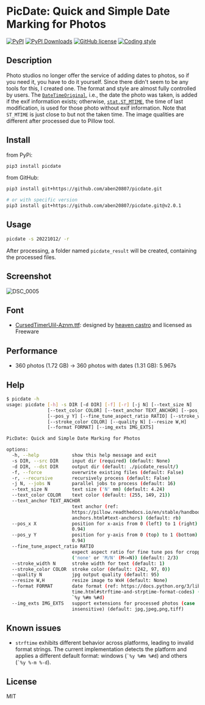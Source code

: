 # PicDate: Quick and Simple Date Marking for Photos

[![PyPI](https://img.shields.io/pypi/v/picdate?color=blue&style=flat&logo=pypi)](https://pypi.org/project/picdate/) [![PyPI Downloads](https://static.pepy.tech/badge/picdate)](https://pepy.tech/projects/picdate) [![GitHub license](https://img.shields.io/github/license/aben20807/picdate?color=blue)](LICENSE) [![Coding style](https://img.shields.io/badge/code%20style-black-1183C3.svg)](https://github.com/psf/black)

## Description

Photo studios no longer offer the service of adding dates to photos, so if you need it, you have to do it yourself. Since there didn't seem to be any tools for this, I created one. The format and style are almost fully controlled by users. The [`DateTimeOriginal`](https://web.archive.org/web/20240329145302/https://www.awaresystems.be/imaging/tiff/tifftags/privateifd/exif/datetimeoriginal.html), i.e., the date the photo was taken, is added if the exif information exists; otherwise, [`stat.ST_MTIME`](https://docs.python.org/3/library/stat.html#stat.ST_MTIME), the time of last modification, is used for those photo without exif information. Note that `ST_MTIME` is just close to but not the taken time. The image qualities are different after processed due to Pillow tool.

## Install

from PyPi:

```bash
pip3 install picdate
```

from GitHub:

```bash
pip3 install git+https://github.com/aben20807/picdate.git
```

```bash
# or with specific version
pip3 install git+https://github.com/aben20807/picdate.git@v2.0.1
```

## Usage

```bash
picdate -s 20221012/ -r
```

After processing, a folder named `picdate_result` will be created, containing the processed files.

## Screenshot

![DSC_0005](https://user-images.githubusercontent.com/14831545/207787756-1e98292a-2e5a-4fdb-9db4-1dbe9aad7227.JPG)

## Font

+ [CursedTimerUlil-Aznm.ttf](https://www.fontspace.com/cursed-timer-ulil-font-f29411): designed by [heaven castro](https://www.fontspace.com/heaven-castro) and licensed as Freeware

## Performance

+ 360 photos (1.72 GB) -> 360 photos with dates (1.31 GB): 5.967s

## Help

```bash
$ picdate -h
usage: picdate [-h] -s DIR [-d DIR] [-f] [-r] [-j N] [--text_size N]
               [--text_color COLOR] [--text_anchor TEXT_ANCHOR] [--pos_x X]
               [--pos_y Y] [--fine_tune_aspect_ratio RATIO] [--stroke_width N]
               [--stroke_color COLOR] [--quality N] [--resize W,H]
               [--format FORMAT] [--img_exts IMG_EXTS]

PicDate: Quick and Simple Date Marking for Photos

options:
  -h, --help            show this help message and exit
  -s DIR, --src DIR     input dir (required) (default: None)
  -d DIR, --dst DIR     output dir (default: ./picdate_result/)
  -f, --force           overwrite existing files (default: False)
  -r, --recursive       recursively process (default: False)
  -j N, --jobs N        parallel jobs to process (default: 16)
  --text_size N         text size ('N' mm) (default: 4.24)
  --text_color COLOR    text color (default: (255, 149, 21))
  --text_anchor TEXT_ANCHOR
                        text anchor (ref:
                        https://pillow.readthedocs.io/en/stable/handbook/text-
                        anchors.html#text-anchors) (default: rb)
  --pos_x X             position for x-axis from 0 (left) to 1 (right) (default:
                        0.94)
  --pos_y Y             position for y-axis from 0 (top) to 1 (bottom) (default:
                        0.94)
  --fine_tune_aspect_ratio RATIO
                        expect aspect ratio for fine tune pos for cropping
                        ('none' or 'M/N' (M<=N)) (default: 2/3)
  --stroke_width N      stroke width for text (default: 1)
  --stroke_color COLOR  stroke color (default: (242, 97, 0))
  --quality N           jpg output quality (default: 95)
  --resize W,H          resize image to WxH (default: None)
  --format FORMAT       date format (ref: https://docs.python.org/3/library/date
                        time.html#strftime-and-strptime-format-codes) (default:
                        `%y %#m %#d)
  --img_exts IMG_EXTS   support extensions for processed photos (case
                        insensitive) (default: jpg,jpeg,png,tiff)
```

## Known issues

+ `strftime` exhibits different behavior across platforms, leading to invalid format strings. The current implementation detects the platform and applies a different default format: windows (`` `%y %#m %#d ``) and others (`` `%y %-m %-d ``).

## License

MIT
